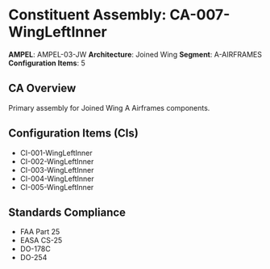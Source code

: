 # Constituent Assembly: CA-007-WingLeftInner

**AMPEL**: AMPEL-03-JW
**Architecture**: Joined Wing
**Segment**: A-AIRFRAMES
**Configuration Items**: 5

## CA Overview
Primary assembly for Joined Wing A Airframes components.

## Configuration Items (CIs)
- CI-001-WingLeftInner
- CI-002-WingLeftInner
- CI-003-WingLeftInner
- CI-004-WingLeftInner
- CI-005-WingLeftInner

## Standards Compliance
- FAA Part 25
- EASA CS-25
- DO-178C
- DO-254
